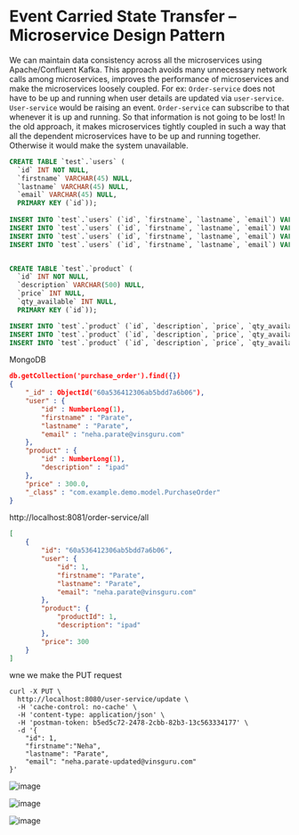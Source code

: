 # Event Carried State Transfer – Microservice Design Pattern


We can maintain data consistency across all the microservices using Apache/Confluent Kafka. This approach avoids many unnecessary network calls among microservices, improves the performance of microservices and make the microservices loosely coupled. 
For ex: `Order-service` does not have to be up and running when user details are updated via `user-service`. `User-service` would be raising an event. `Order-service` can subscribe to that whenever it is up and running. So that information is not going to be lost! In the old approach, it makes microservices tightly coupled in such a way that all the dependent microservices have to be up and running together. Otherwise it would make the system unavailable.

```sql
CREATE TABLE `test`.`users` (
  `id` INT NOT NULL,
  `firstname` VARCHAR(45) NULL,
  `lastname` VARCHAR(45) NULL,
  `email` VARCHAR(45) NULL,
  PRIMARY KEY (`id`));
  
INSERT INTO `test`.`users` (`id`, `firstname`, `lastname`, `email`) VALUES ('1', 'Neha', 'Parate', 'neha.parate@gmail.com');
INSERT INTO `test`.`users` (`id`, `firstname`, `lastname`, `email`) VALUES ('2', 'Aravind', 'Dekate', 'aravind.dekate@gmail.com');
INSERT INTO `test`.`users` (`id`, `firstname`, `lastname`, `email`) VALUES ('3', 'Mayur', 'Devghare', 'mayur.devghare@gmail.com');
INSERT INTO `test`.`users` (`id`, `firstname`, `lastname`, `email`) VALUES ('4', 'Suchita', 'Vinchurkar', 'suchita.vinchurkar@gmail.com');


CREATE TABLE `test`.`product` (
  `id` INT NOT NULL,
  `description` VARCHAR(500) NULL,
  `price` INT NULL,
  `qty_available` INT NULL,
  PRIMARY KEY (`id`));

INSERT INTO `test`.`product` (`id`, `description`, `price`, `qty_available`) VALUES ('1', 'IPad', '300', '10');
INSERT INTO `test`.`product` (`id`, `description`, `price`, `qty_available`) VALUES ('2', 'IPhone', '650', '50');
INSERT INTO `test`.`product` (`id`, `description`, `price`, `qty_available`) VALUES ('3', 'Sony TV', '320', '100');

```

MongoDB

```json
db.getCollection('purchase_order').find({})
{
    "_id" : ObjectId("60a536412306ab5bdd7a6b06"),
    "user" : {
        "id" : NumberLong(1),
        "firstname" : "Parate",
        "lastname" : "Parate",
        "email" : "neha.parate@vinsguru.com"
    },
    "product" : {
        "id" : NumberLong(1),
        "description" : "ipad"
    },
    "price" : 300.0,
    "_class" : "com.example.demo.model.PurchaseOrder"
}
```


http://localhost:8081/order-service/all

```json
[
    {
        "id": "60a536412306ab5bdd7a6b06",
        "user": {
            "id": 1,
            "firstname": "Parate",
            "lastname": "Parate",
            "email": "neha.parate@vinsguru.com"
        },
        "product": {
            "productId": 1,
            "description": "ipad"
        },
        "price": 300
    }
]
```

wne we make the PUT request

```
curl -X PUT \
  http://localhost:8080/user-service/update \
  -H 'cache-control: no-cache' \
  -H 'content-type: application/json' \
  -H 'postman-token: b5ed5c72-2478-2cbb-82b3-13c563334177' \
  -d '{
    "id": 1,
    "firstname":"Neha",
    "lastname": "Parate",
    "email": "neha.parate-updated@vinsguru.com"
}'
```
![image](https://user-images.githubusercontent.com/54174687/118947489-01f3d000-b975-11eb-85be-12315bc5f564.png)

![image](https://user-images.githubusercontent.com/54174687/118947335-d96bd600-b974-11eb-8b68-23917e899a69.png)


![image](https://user-images.githubusercontent.com/54174687/118952308-74ff4580-b979-11eb-8501-6dea64f13906.png)

